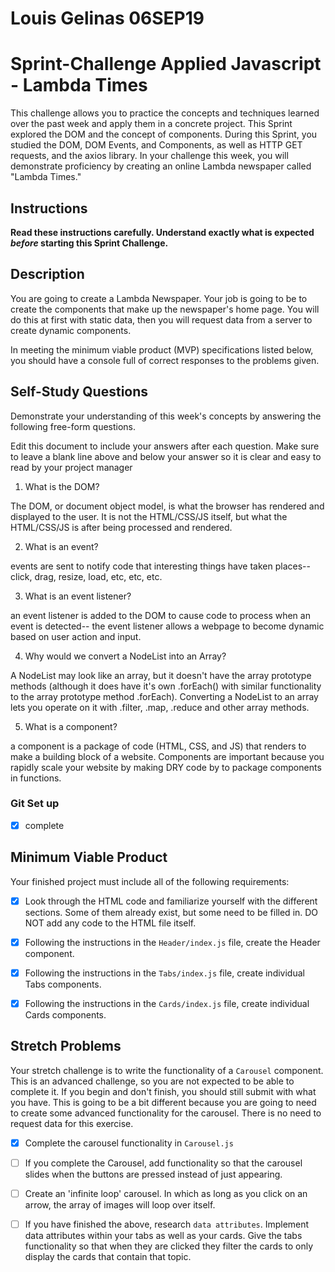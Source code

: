 # Louis Gelinas 06SEP19
# Sprint-Challenge Applied Javascript - Lambda Times

This challenge allows you to practice the concepts and techniques learned over the past week and apply them in a concrete project. This Sprint explored the DOM and the concept of components. During this Sprint, you studied the DOM, DOM Events, and Components, as well as HTTP GET requests, and the axios library. In your challenge this week, you will demonstrate proficiency by creating an online Lambda newspaper called "Lambda Times."

## Instructions

**Read these instructions carefully. Understand exactly what is expected _before_ starting this Sprint Challenge.**

## Description

You are going to create a Lambda Newspaper. Your job is going to be to create the components that make up the newspaper's home page. You will do this at first with static data, then you will request data from a server to create dynamic components.

In meeting the minimum viable product (MVP) specifications listed below, you should have a console full of correct responses to the problems given.

## Self-Study Questions

Demonstrate your understanding of this week's concepts by answering the following free-form questions.

Edit this document to include your answers after each question. Make sure to leave a blank line above and below your answer so it is clear and easy to read by your project manager

1. What is the DOM?

The DOM, or document object model, is what the browser has rendered and displayed to the user. It is not the HTML/CSS/JS itself, but what the HTML/CSS/JS is after being processed and rendered.

2. What is an event?

events are sent to notify code that interesting things have taken places-- click, drag, resize, load, etc, etc, etc.

3. What is an event listener?

an event listener is added to the DOM to cause code to process when an event is detected-- the event listener allows a webpage to become dynamic based on user action and input.

4. Why would we convert a NodeList into an Array?

A NodeList may look like an array, but it doesn't have the array prototype methods (although it does have it's own .forEach() with similar functionality to the array prototype method .forEach). Converting a NodeList to an array lets you operate on it with .filter, .map, .reduce and other array methods.

5. What is a component?

a component is a package of code (HTML, CSS, and JS) that renders to make a building block of a website. Components are important because you rapidly scale your website by making DRY code by to package components in functions.

### Git Set up

* [X] complete

## Minimum Viable Product

Your finished project must include all of the following requirements:

* [X] Look through the HTML code and familiarize yourself with the different sections. Some of them already exist, but some need to be filled in. DO NOT add any code to the HTML file itself.

* [X] Following the instructions in the `Header/index.js` file, create the Header component. 

* [X] Following the instructions in the `Tabs/index.js` file, create individual Tabs components.

* [X] Following the instructions in the `Cards/index.js` file, create individual Cards components.

## Stretch Problems

Your stretch challenge is to write the functionality of a `Carousel` component. This is an advanced challenge, so you are not expected to be able to complete it. If you begin and don't finish, you should still submit with what you have. This is going to be a bit different because you are going to need to create some advanced functionality for the carousel. There is no need to request data for this exercise.

* [X] Complete the carousel functionality in `Carousel.js`

* [ ] If you complete the Carousel, add functionality so that the carousel slides when the buttons are pressed instead of just appearing.

* [ ] Create an 'infinite loop' carousel. In which as long as you click on an arrow, the array of images will loop over itself.

* [ ] If you have finished the above, research `data attributes`. Implement data attributes within your tabs as well as your cards. Give the tabs functionality so that when they are clicked they filter the cards to only display the cards that contain that topic.
